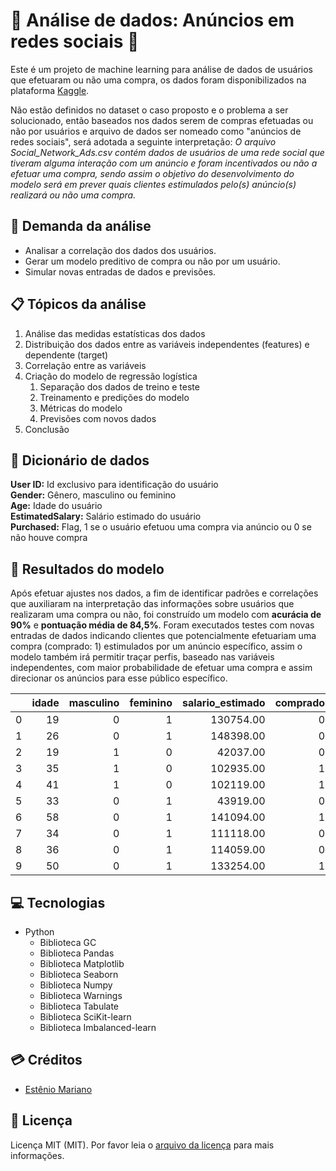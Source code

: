 # :mag_right: Análise de dados: Anúncios em redes sociais 📰

Este é um projeto de machine learning para análise de dados de usuários que efetuaram ou não uma compra, os dados foram disponibilizados na plataforma [Kaggle](https://www.kaggle.com/datasets/dragonheir/logistic-regression).

Não estão definidos no dataset o caso proposto e o problema a ser solucionado, então baseados nos dados serem de compras efetuadas ou não por usuários e arquivo de dados ser nomeado como "anúncios de redes sociais", será adotada a seguinte interpretação: *O arquivo Social_Network_Ads.csv contém dados de usuários de uma rede social que tiveram alguma interação com um anúncio e foram incentivados ou não a efetuar uma compra, sendo assim o objetivo do desenvolvimento do modelo será em prever quais clientes estimulados pelo(s) anúncio(s) realizará ou não uma compra.*


## 📃 Demanda da análise

- Analisar a correlação dos dados dos usuários.
- Gerar um modelo preditivo de compra ou não por um usuário.
- Simular novas entradas de dados e previsões.
  

## 📋 Tópicos da análise

1. Análise das medidas estatísticas dos dados
2. Distribuição dos dados entre as variáveis independentes (features) e dependente (target)
3. Correlação entre as variáveis
4. Criação do modelo de regressão logística
   1. Separação dos dados de treino e teste
   2. Treinamento e predições do modelo
   3. Métricas do modelo
   4. Previsões com novos dados
5. Conclusão


## 📓 Dicionário de dados

**User ID:** Id exclusivo para identificação do usuário<br>
**Gender:** Gênero, masculino ou feminino<br>
**Age:** Idade do usuário<br>
**EstimatedSalary:** Salário estimado do usuário<br>
**Purchased:** Flag, 1 se o usuário efetuou uma compra via anúncio ou 0 se não houve compra<br>
   

## :gem: Resultados do modelo

Após efetuar ajustes nos dados, a fim de identificar padrões e correlações que auxiliaram na interpretação das informações sobre usuários que realizaram uma compra ou não, foi construído um modelo com **acurácia de 90%** e **pontuação média de 84,5%**. Foram executados testes com novas entradas de dados indicando clientes que potencialmente efetuariam uma compra (comprado: 1) estimulados por um anúncio específico, assim o modelo também irá permitir traçar perfis, baseado nas variáveis independentes, com maior probabilidade de efetuar uma compra e assim direcionar os anúncios para esse público específico.

||idade|masculino|feminino|salario_estimado|comprado|
| ------------: | ------------: | ------------: | ------------: | ------------: | ------------: |
|0|19|0|1|130754.00|0|
|1|26|0|1|148398.00|0|
|2|19|1|0|42037.00|0|
|3|35|1|0|102935.00|1|
|4|41|1|0|102119.00|1|
|5|33|0|1|43919.00|0|
|6|58|0|1|141094.00|1|
|7|34|0|1|111118.00|0|
|8|36|0|1|114059.00|0|
|9|50|0|1|133254.00|1|


## 💻 Tecnologias

- Python
    - Biblioteca GC
    - Biblioteca Pandas
    - Biblioteca Matplotlib
    - Biblioteca Seaborn
    - Biblioteca Numpy
    - Biblioteca Warnings
    - Biblioteca Tabulate
    - Biblioteca SciKit-learn
    - Biblioteca Imbalanced-learn


## 💳 Créditos

- [Estênio Mariano](https://github.com/emso-exe)


## 🔖 Licença

Licença MIT (MIT). Por favor leia o [arquivo da licença](LICENSE.md) para mais informações.